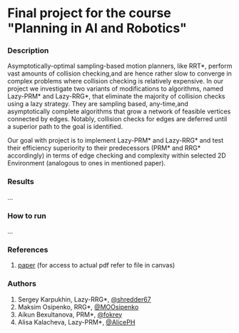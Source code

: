# Final project for the course "Planning in AI and Robotics"
### Description

Asymptotically-optimal sampling-based motion planners, like RRT*, perform vast amounts of collision checking,and are hence rather slow to converge in complex problems where collision checking is relatively expensive. In our project we investigate two variants of modifications to algorithms, named Lazy-PRM* and Lazy-RRG*, that eliminate the majority of collision checks using a lazy strategy. They are sampling based, any-time,and asymptotically complete algorithms that grow a network of feasible vertices connected by edges. Notably, collision checks for edges are deferred until a
superior path to the goal is identified. 

Our goal with project is to implement Lazy-PRM* and Lazy-RRG* and test their efficiency superiority to their predecessors (PRM* and RRG* accordingly) in terms of edge checking and complexity within selected 2D Environment (analogous to ones in mentioned paper).

### Results
...

### How to run
...

### References

1. [paper](https://ieeexplore.ieee.org/document/7139603) (for access to actual pdf refer to file in canvas)

### Authors

1. Sergey Karpukhin, Lazy-RRG*, [@shredder67](https://github.com/shredder67/)
2. Maksim Osipenko, RRG*, [@MOOsipenko](https://github.com/MOOsipenko)
3. Aikun Bexultanova, PRM*, [@fokrey](https://github.com/fokrey)
4. Alisa Kalacheva, Lazy-PRM*, [@AlicePH](https://github.com/AlicePH)
